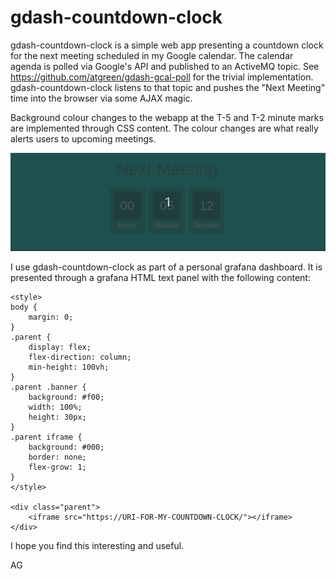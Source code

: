 # gdash-countdown-clock

gdash-countdown-clock is a simple web app presenting a countdown clock
for the next meeting scheduled in my Google calendar.  The calendar
agenda is polled via Google's API and published to an ActiveMQ topic.
See https://github.com/atgreen/gdash-gcal-poll for the trivial
implementation.  gdash-countdown-clock listens to that topic and
pushes the "Next Meeting" time into the browser via some AJAX magic.

Background colour changes to the webapp at the T-5 and T-2 minute
marks are implemented through CSS content.  The colour changes are
what really alerts users to upcoming meetings.

![Grafana panel example](/demo.gif?raw=true "grafana panel example")

I use gdash-countdown-clock as part of a personal grafana dashboard.
It is presented through a grafana HTML text panel with the following
content:

    <style>
    body {
        margin: 0;
    }
    .parent {
        display: flex;
        flex-direction: column;
        min-height: 100vh;
    }
    .parent .banner {
        background: #f00;
        width: 100%;
        height: 30px;
    }
    .parent iframe {
        background: #000;
        border: none;
        flex-grow: 1;
    }
    </style>
    
    <div class="parent">
        <iframe src="https://URI-FOR-MY-COUNTDOWN-CLOCK/"></iframe>
    </div>

I hope you find this interesting and useful.

AG
